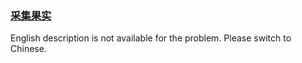 ### [采集果实](https://leetcode.com/problems/PTXy4P)

English description is not available for the problem. Please switch to Chinese.